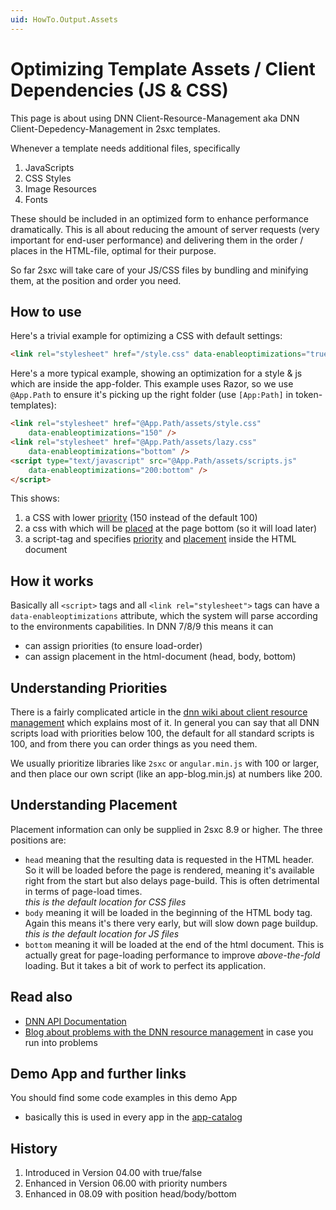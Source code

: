 ```yaml
---
uid: HowTo.Output.Assets
---
```

# Optimizing Template Assets / Client Dependencies (JS & CSS)

This page is about using DNN Client-Resource-Management aka DNN Client-Depedency-Management in 2sxc templates. 

Whenever a template needs additional files, specifically

1. JavaScripts
1. CSS Styles
1. Image Resources
1. Fonts

These should be included in an optimized form to enhance performance dramatically. This is all about reducing the amount of server requests (very important for end-user performance) and delivering them in the order / places in the HTML-file, optimal for their purpose. 

So far 2sxc will take care of your JS/CSS files by bundling and minifying them, at the position and order you need. 

## How to use
Here's a trivial example for optimizing a CSS with default settings:

```html
<link rel="stylesheet" href="/style.css" data-enableoptimizations="true" />
```


Here's a more typical example, showing an optimization for a style & js which are inside the app-folder. This example uses Razor, so we use `@App.Path` to ensure it's picking up the right folder (use `[App:Path]` in token-templates):

```html
<link rel="stylesheet" href="@App.Path/assets/style.css"
    data-enableoptimizations="150" />
<link rel="stylesheet" href="@App.Path/assets/lazy.css"
    data-enableoptimizations="bottom" />
<script type="text/javascript" src="@App.Path/assets/scripts.js"
    data-enableoptimizations="200:bottom" />
</script>
```

This shows:

1. a CSS with lower [priority](#understanding-priorities) (150 instead of the default 100)
1. a css with which will be [placed](#understanding-placement) at the page bottom (so it will load later)
1. a script-tag and specifies [priority](#understanding-priorities) and [placement](#understanding-placement) inside the HTML document

## How it works
Basically all `<script>` tags and all `<link rel="stylesheet">` tags can have a `data-enableoptimizations` attribute, which the system will parse according to the environments capabilities. In DNN 7/8/9 this means it can

* can assign priorities (to ensure load-order)
* can assign placement in the html-document (head, body, bottom)

## Understanding Priorities
There is a fairly complicated article in the [dnn wiki about client resource management][dnn-api-docs] which explains most of it. In general you can say that all DNN scripts load with priorities below 100, the default for all standard scripts is 100, and from there you can order things as you need them.

We usually prioritize libraries like `2sxc` or `angular.min.js` with 100 or larger, and then place our own script (like an app-blog.min.js) at numbers like 200.

## Understanding Placement
Placement information can only be supplied in 2sxc 8.9 or higher. The three positions are:

* `head` meaning that the resulting data is requested in the HTML header. So it will be loaded before the page is rendered, meaning it's available right from the start but also delays page-build. This is often detrimental in terms of page-load times.  
_this is the default location for CSS files_
* `body` meaning it will be loaded in the beginning of the HTML body tag. Again this means it's there very early, but will slow down page buildup.  
_this is the default location for JS files_
* `bottom` meaning it will be loaded at the end of the html document. This is actually great for page-loading performance to improve _above-the-fold_ loading. But it takes a bit of work to perfect its application. 

## Read also

* [DNN API Documentation][dnn-api-docs]
* [Blog about problems with the DNN resource management](http://2sxc.org/en/blog/post/the-trouble-with-dnn-javascript-css-minification-aka-client-dependency-resource-management) in case you run into problems

## Demo App and further links

You should find some code examples in this demo App
* basically this is used in every app in the [app-catalog](http://2sxc.org/en/apps)

## History

1. Introduced in Version 04.00 with true/false
1. Enhanced in Version 06.00 with priority numbers
1. Enhanced in 08.09 with position head/body/bottom


[dnn-api-docs]:http://www.dnnsoftware.com/wiki/client-resource-management-api

